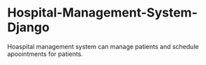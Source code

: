 # Hospital-Management-System-Django
 Hoaspital management system can manage patients and schedule apoointments for patients.

